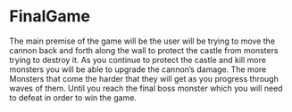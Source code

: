 # FinalGame
The main premise of the game will be the user will be trying to move the cannon back and forth along the wall to protect the castle from monsters trying to destroy it. As you continue to protect the castle and kill more monsters you will be able to upgrade the cannon’s damage. The more Monsters that come the harder that they will get as you progress through waves of them. Until you reach the final boss monster which you will need to defeat in order to win the game.  
